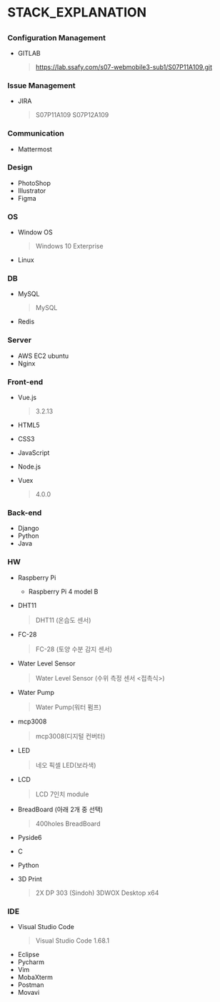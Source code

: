 # STACK_EXPLANATION

## 

### Configuration Management

- GITLAB
  > https://lab.ssafy.com/s07-webmobile3-sub1/S07P11A109.git



### Issue Management

- JIRA
  > S07P11A109
  > S07P12A109


### Communication

- Mattermost



### Design

- PhotoShop
- Illustrator
- Figma



### OS

- Window OS
  > Windows 10 Exterprise
- Linux



### DB

- MySQL
  > MySQL
- Redis



### Server

- AWS EC2 ubuntu
- Nginx


### Front-end

- Vue.js

  > 3.2.13

- HTML5

- CSS3

- JavaScript

- Node.js

- Vuex

  > 4.0.0



### Back-end

- Django
- Python
- Java

### HW

- Raspberry Pi
  - Raspberry Pi 4 model B

- DHT11
  > DHT11 (온습도 센서)
- FC-28
  > FC-28 (토양 수분 감지 센서)
- Water Level Sensor
  > Water Level Sensor (수위 측정 센서 <접촉식>)
- Water Pump
  > Water Pump(워터 펌프)
- mcp3008
  > mcp3008(디지털 컨버터)
- LED
  > 네오 픽셀 LED(보라색)
- LCD
  > LCD 7인치 module
- BreadBoard (아래 2개 중 선택)
  > 400holes BreadBoard
- Pyside6
- C
- Python
- 3D Print
  > 2X DP 303 (Sindoh)
  > 3DWOX Desktop x64



### IDE

- Visual Studio Code
  > Visual Studio Code 1.68.1
- Eclipse
- Pycharm
- Vim
- MobaXterm
- Postman
- Movavi

